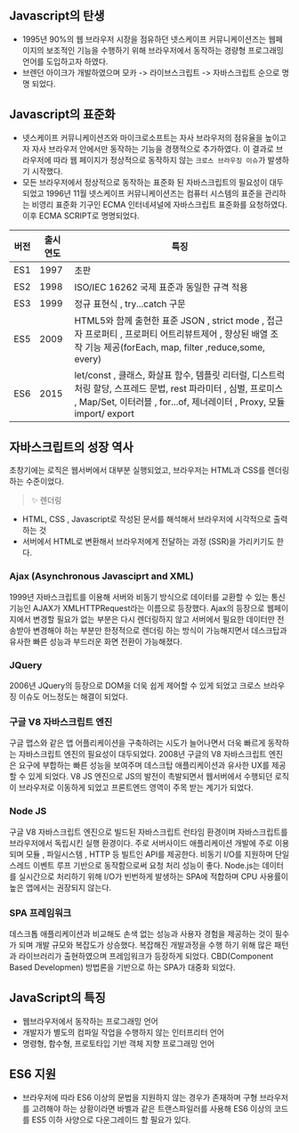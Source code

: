 ## Javascript의 탄생
 
- 1995년 90%의 웹 브라우저 시장을 점유하던 넷스케이프 커뮤니케이션즈는 웹페이지의 보조적인 기능을 수행하기 위해
 브라우저에서 동작하는 경량형 프로그래밍 언어를 도입하고자 하였다.
- 브렌던 아이크가 개발하였으며 모카 -> 라이브스크립트 -> 자바스크립트 순으로 명명 되었다.

## Javascript의 표준화
 - 넷스케이프 커뮤니케이션즈와 마이크로소프트는 자사 브라우저의 점유율을 높이고자 자사 브라우저 안에서만 동작하는 기능을 경쟁적으로 추가하였다.
   이 결과로 브라우저에 따라 웹 페이지가 정상적으로 동작하지 않는 `크로스 브라우징 이슈`가 발생하기 시작했다.
 - 모든 브라우저에서 정상적으로 동작하는 표준화 된 자바스크립트의 필요성이 대두되었고 1996년 11월 넷스케이프 커뮤니케이션즈는 컴퓨터 시스템의 표준을 관리하는
   비영리 표준화 기구인 ECMA 인터네셔널에 자바스크립트 표준화를 요청하였다. 이후 ECMA SCRIPT로 명명되었다.


| 버전 | 출시 연도| 특징 |
|------|---|---|
|ES1|1997| 초판 |
|ES2|1998| ISO/IEC 16262 국제 표준과 동일한 규격 적용 |
|ES3|1999| 정규 표현식 , try...catch 구문 |
|ES5|2009| HTML5와 함께 출현한 표준 JSON , strict mode , 접근자 프로퍼티 , 프로퍼티 어트리뷰트제어 , 향상된 배열 조작 기능 제공(forEach, map, filter ,reduce,some, every) |
|ES6|2015| let/const , 클래스, 화살표 함수, 템플릿 리터럴, 디스트럭처링 할당, 스프레드 문법, rest 파라미터 , 심벌, 프로미스 , Map/Set, 이터러블 , for...of, 제너레이터 , Proxy, 모듈 import/ export |

## 자바스크립트의 성장 역사

초창기에는 로직은 웹서버에서 대부분 실행되었고, 브라우저는 HTML과 CSS를 렌더링하는 수준이었다.
> ✨ 렌더링
 - HTML, CSS , Javascript로 작성된 문서를 해석해서 브라우저에 시각적으로 출력하는 것
 - 서버에서 HTML로 변환해서 브라우저에게 전달하는 과정 (SSR)을 가리키기도 한다.

### Ajax (Asynchronous Javasciprt and XML)
1999년 자바스크립트를 이용해 서버와 비동기 방식으로 데이터를 교환할 수 있는 통신 기능인 AJAX가 XMLHTTPRequest라는 이름으로 등장했다.
Ajax의 등장으로 웹페이지에서 변경할 필요가 없는 부분은 다시 렌더링하지 않고 서버에서 필요한 데이터만 전송받아 변경해야 하는 부분만 한정적으로 렌더링 하는 방식이 가능해지면서
데스크탑과 유사한 빠른 성능과 부드러운 화면 전환이 가능해졌다.

### JQuery
2006년 JQuery의 등장으로 DOM을 더욱 쉽게 제어할 수 있게 되었고 크로스 브라우징 이슈도 어느정도는 해결이 되었다.

### 구글 V8 자바스크립트 엔진
구글 맵스와 같은 앱 어플리케이션을 구축하려는 시도가 늘어나면서 더욱 빠르게 동작하는 자바스크립트 엔진의 필요성이 대두되었다.
2008년 구글의 V8 자바스크립트 엔진은 요구에 부합하는 빠른 성능을 보여주며 데스크탑 애플리케이션과 유사한 UX를 제공할 수 있게 되었다.
V8 JS 엔진으로 JS의 발전이 촉발되면서 웹서버에서 수행되던 로직이 브라우저로 이동하게 되었고 프론트엔드 영역이 주목 받는 계기가 되었다.

### Node JS
구글 V8 자바스크립트 엔진으로 빌드된 자바스크립트 런타임 환경이며 자바스크립트를 브라우저에서 독립시킨 실행 환경이다.
주로 서버사이드 애플리케이션 개발에 주로 이용되며 모듈 , 파일시스템 , HTTP 등 빌트인 API를 제공한다.
비동기 I/O를 지원하며 단일 스레드 이벤트 루프 기반으로 동작함으로써 요청 처리 성능이 좋다.
Node.js는 데이터를 실시간으로 처리하기 위해 I/O가 빈번하게 발생하는 SPA에 적합하며 CPU 사용률이 높은 앱에서는 권장되지 않는다.

### SPA 프레임워크
 데스크톱 애플리케이션과 비교해도 손색 없는 성능과 사용자 경험을 제공하는 것이 필수가 되며 개발 규모와 복잡도가 상승했다.
 복잡해진 개발과정을 수행 하기 위해 많은 패턴과 라이브러리가 출현하였으며 프레임워크가 등장하게 되었다.
 CBD(Component Based Developmen) 방법론을 기반으로 하는 SPA가 대중화 되었다.

## JavaScript의 특징
- 웹브라우저에서 동작하는 프로그래밍 언어
- 개발자가 별도의 컴파일 작업을 수행하지 않는 인터프리터 언어
- 명령형, 함수형, 프로토타입 기반 객체 지향 프로그래밍 언어

## ES6 지원
- 브라우저에 따라 ES6 이상의 문법을 지원하지 않는 경우가 존재하며 구형 브라우저를 고려해야 하는 상황이라면 바벨과 같은 트랜스파일러를 사용해
  ES6 이상의 코드를 ES5 이하 사양으로 다운그레이드 할 필요가 있다.
 

